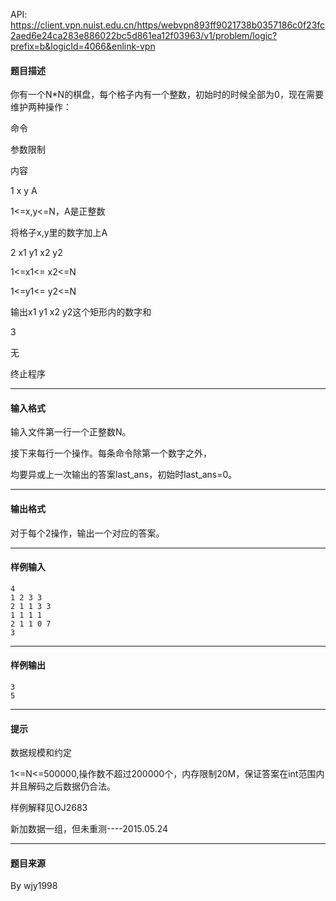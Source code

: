 API: https://client.vpn.nuist.edu.cn/https/webvpn893ff9021738b0357186c0f23fc2aed6e24ca283e886022bc5d861ea12f03963/v1/problem/logic?prefix=b&logicId=4066&enlink-vpn

#### 题目描述

你有一个N\*N的棋盘，每个格子内有一个整数，初始时的时候全部为0，现在需要维护两种操作：

命令

参数限制

内容

1 x y A

1<=x,y<=N，A是正整数

将格子x,y里的数字加上A

2 x1 y1 x2 y2

1<=x1<= x2<=N

1<=y1<= y2<=N

输出x1 y1 x2 y2这个矩形内的数字和

3

无

终止程序

---

#### 输入格式

输入文件第一行一个正整数N。

接下来每行一个操作。每条命令除第一个数字之外，

均要异或上一次输出的答案last\_ans，初始时last\_ans=0。

---

#### 输出格式

对于每个2操作，输出一个对应的答案。

---

#### 样例输入
```
4
1 2 3 3
2 1 1 3 3
1 1 1 1
2 1 1 0 7
3
```

---

#### 样例输出
```
3
5
```

---

#### 提示

数据规模和约定

1<=N<=500000,操作数不超过200000个，内存限制20M，保证答案在int范围内并且解码之后数据仍合法。

样例解释见OJ2683

新加数据一组，但未重测----2015.05.24

---

#### 题目来源

By wjy1998